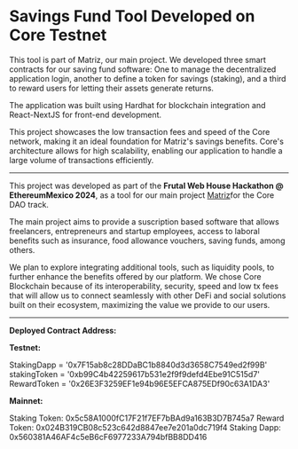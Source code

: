 # Savings Fund Tool Developed on Core Testnet

This tool is part of Matriz, our main project. We developed three smart contracts for our saving fund software: One to manage the decentralized application login, another to define a token for savings (staking), and a third to reward users for letting their assets generate returns.

The application was built using Hardhat for blockchain integration and React-NextJS for front-end development.

This project showcases the low transaction fees and speed of the Core network, making it an ideal foundation for Matriz's savings benefits. Core's architecture allows for high scalability, enabling our application to handle a large volume of transactions efficiently.

---

This project was developed as part of the **Frutal Web House Hackathon @ EthereumMexico 2024**, as a tool for our main project [Matriz](https://github.com/Matriz-Coop)for the Core DAO track.

The main project aims to provide a suscription based software that allows freelancers, entrepreneurs and startup employees, access to laboral benefits such as insurance, food allowance vouchers, saving funds, among others. 

We plan to explore integrating additional tools, such as liquidity pools, to further enhance the benefits offered by our platform. We chose Core Blockchain because of its interoperability, security, speed and low tx fees that will allow us to connect seamlessly with other DeFi and social solutions built on their ecosystem, maximizing the value we provide to our users.

---

**Deployed Contract Address:**


**Testnet:**

StakingDapp = '0x7F15ab8c28DDaBC1b8840d3d3658C7549ed2f99B'
stakingToken = '0xb99C4b42259617b531e2f9f9defd4Ebe91C515d7'
RewardToken = '0x26E3F3259EF1e94b96E5EFCA875EDf90c63A1DA3'

**Mainnet:**

Staking Token: 0x5c58A1000fC17F21f7EF7bBAd9a163B3D7B745a7
Reward Token: 0x024B319CB08c523c642d8847ee7e201a0dc719f4
Staking Dapp: 0x560381A46AF4c5eB6cF6977233A794bfBB8DD416